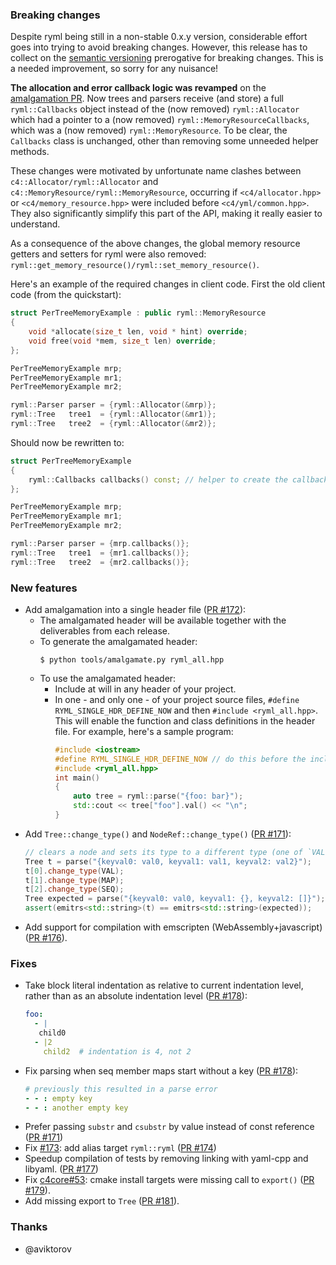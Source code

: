 ### Breaking changes

Despite ryml being still in a non-stable 0.x.y version, considerable effort goes into trying to avoid breaking changes. However, this release has to collect on the [semantic versioning](https://semver.org/) prerogative for breaking changes. This is a needed improvement, so sorry for any nuisance!

**The allocation and error callback logic was revamped** on the [amalgamation PR](https://github.com/biojppm/rapidyaml/pull/172). Now trees and parsers receive (and store) a full `ryml::Callbacks` object instead of the (now removed) `ryml::Allocator` which had a pointer to a (now removed) `ryml::MemoryResourceCallbacks`, which was a (now removed) `ryml::MemoryResource`. To be clear, the `Callbacks` class is unchanged, other than removing some unneeded helper methods.

These changes were motivated by unfortunate name clashes between `c4::Allocator/ryml::Allocator` and `c4::MemoryResource/ryml::MemoryResource`, occurring if `<c4/allocator.hpp>` or `<c4/memory_resource.hpp>` were included before `<c4/yml/common.hpp>`. They also significantly simplify this part of the API, making it really easier to understand.

As a consequence of the above changes, the global memory resource getters and setters for ryml were also removed: `ryml::get_memory_resource()/ryml::set_memory_resource()`.

Here's an example of the required changes in client code. First the old client code (from the quickstart):

```c++
struct PerTreeMemoryExample : public ryml::MemoryResource
{
    void *allocate(size_t len, void * hint) override;
    void free(void *mem, size_t len) override;
};

PerTreeMemoryExample mrp;
PerTreeMemoryExample mr1;
PerTreeMemoryExample mr2;

ryml::Parser parser = {ryml::Allocator(&mrp)};
ryml::Tree   tree1  = {ryml::Allocator(&mr1)};
ryml::Tree   tree2  = {ryml::Allocator(&mr2)};
```

Should now be rewritten to:

```c++
struct PerTreeMemoryExample
{
    ryml::Callbacks callbacks() const; // helper to create the callbacks
};

PerTreeMemoryExample mrp;
PerTreeMemoryExample mr1;
PerTreeMemoryExample mr2;

ryml::Parser parser = {mrp.callbacks()};
ryml::Tree   tree1  = {mr1.callbacks()};
ryml::Tree   tree2  = {mr2.callbacks()};
```


### New features
- Add amalgamation into a single header file ([PR #172](https://github.com/biojppm/rapidyaml/pull/172)):
  - The amalgamated header will be available together with the deliverables from each release.
  - To generate the amalgamated header:
    ```console
    $ python tools/amalgamate.py ryml_all.hpp
    ```
  - To use the amalgamated header:
    - Include at will in any header of your project.
    - In one - and only one - of your project source files, `#define RYML_SINGLE_HDR_DEFINE_NOW` and then `#include <ryml_all.hpp>`. This will enable the function and class definitions in the header file. For example, here's a sample program:
      ```c++
      #include <iostream>
      #define RYML_SINGLE_HDR_DEFINE_NOW // do this before the include
      #include <ryml_all.hpp>
      int main()
      {
          auto tree = ryml::parse("{foo: bar}");
          std::cout << tree["foo"].val() << "\n";
      }
      ```
- Add `Tree::change_type()` and `NodeRef::change_type()` ([PR #171](https://github.com/biojppm/rapidyaml/pull/171)):
  ```c++
  // clears a node and sets its type to a different type (one of `VAL`, `SEQ`, `MAP`):
  Tree t = parse("{keyval0: val0, keyval1: val1, keyval2: val2}");
  t[0].change_type(VAL);
  t[1].change_type(MAP);
  t[2].change_type(SEQ);
  Tree expected = parse("{keyval0: val0, keyval1: {}, keyval2: []}");
  assert(emitrs<std::string>(t) == emitrs<std::string>(expected));
  ```
- Add support for compilation with emscripten (WebAssembly+javascript) ([PR #176](https://github.com/biojppm/rapidyaml/pull/176)).

### Fixes

- Take block literal indentation as relative to current indentation level, rather than as an absolute indentation level ([PR #178](https://github.com/biojppm/rapidyaml/pull/178)):
  ```yaml
  foo:
    - |
     child0
    - |2
      child2  # indentation is 4, not 2
  ```
- Fix parsing when seq member maps start without a key ([PR #178](https://github.com/biojppm/rapidyaml/pull/178)):
  ```yaml
  # previously this resulted in a parse error
  - - : empty key
  - - : another empty key
  ```
- Prefer passing `substr` and `csubstr` by value instead of const reference ([PR #171](https://github.com/biojppm/rapidyaml/pull/171))
- Fix [#173](https://github.com/biojppm/rapidyaml/issues/173): add alias target `ryml::ryml` ([PR #174](https://github.com/biojppm/rapidyaml/pull/174))
- Speedup compilation of tests by removing linking with yaml-cpp and libyaml. ([PR #177](https://github.com/biojppm/rapidyaml/pull/177))
- Fix [c4core#53](https://github.com/biojppm/c4core/issues/53): cmake install targets were missing call to `export()` ([PR #179](https://github.com/biojppm/c4core/pull/179)).
- Add missing export to `Tree` ([PR #181](https://github.com/biojppm/c4core/pull/181)).


### Thanks

- @aviktorov
